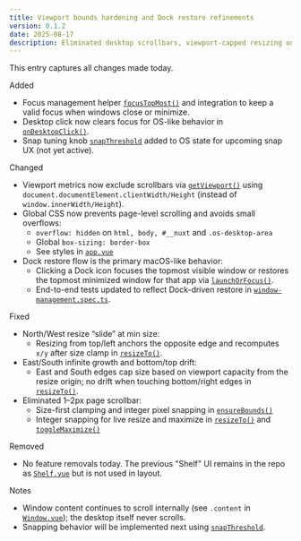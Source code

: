 ```yaml
---
title: Viewport bounds hardening and Dock restore refinements
version: 0.1.2
date: 2025-08-17
description: Eliminated desktop scrollbars, viewport-capped resizing on all edges, integer-pixel snapping, improved focus handling, and Dock-based restore with updated tests.
---
```


This entry captures all changes made today.

Added
- Focus management helper [`focusTopMost()`](stores/os.ts:115) and integration to keep a valid focus when windows close or minimize.
- Desktop click now clears focus for OS-like behavior in [`onDesktopClick()`](app/components/os/Desktop.vue:16).
- Snap tuning knob [`snapThreshold`](types/os.ts:61) added to OS state for upcoming snap UX (not yet active).

Changed
- Viewport metrics now exclude scrollbars via [`getViewport()`](stores/os.ts:16) using `document.documentElement.clientWidth/Height` (instead of `window.innerWidth/Height`).
- Global CSS now prevents page-level scrolling and avoids small overflows:
  - `overflow: hidden` on `html, body, #__nuxt` and `.os-desktop-area`
  - Global `box-sizing: border-box`
  - See styles in [`app.vue`](app/app.vue:48)
- Dock restore flow is the primary macOS-like behavior:
  - Clicking a Dock icon focuses the topmost visible window or restores the topmost minimized window for that app via [`launchOrFocus()`](stores/apps.ts:83).
  - End-to-end tests updated to reflect Dock-driven restore in [`window-management.spec.ts`](tests/e2e/window-management.spec.ts:108).

Fixed
- North/West resize “slide” at min size:
  - Resizing from top/left anchors the opposite edge and recomputes `x/y` after size clamp in [`resizeTo()`](stores/os.ts:256).
- East/South infinite growth and bottom/top drift:
  - East and South edges cap size based on viewport capacity from the resize origin; no drift when touching bottom/right edges in [`resizeTo()`](stores/os.ts:256).
- Eliminated 1–2px page scrollbar:
  - Size-first clamping and integer pixel snapping in [`ensureBounds()`](stores/os.ts:123)
  - Integer snapping for live resize and maximize in [`resizeTo()`](stores/os.ts:319) and [`toggleMaximize()`](stores/os.ts:334)

Removed
- No feature removals today. The previous "Shelf" UI remains in the repo as [`Shelf.vue`](app/components/os/Shelf.vue:1) but is not used in layout.

Notes
- Window content continues to scroll internally (see `.content` in [`Window.vue`](app/components/os/Window.vue:144)); the desktop itself never scrolls.
- Snapping behavior will be implemented next using [`snapThreshold`](types/os.ts:61).
